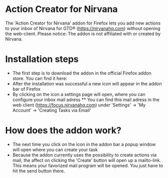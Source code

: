 # Action Creator for Nirvana

The 'Action Creator for Nirvana' addon for Firefox lets you add new actions to your inbox of Nirvana for GTD® (https://nirvanahq.com) without opening the web-client.
Please notice: The addon is not affiliated with or created by Nirvana.

# Installation steps

* The first step is to download the addon in the official Firefox addon store. You can find it here: 
* After the installation was successful a new icon will appear in the addon bar of Firefox
* By clicking on the icon a settings page will open, where you can configure your inbox mail adress
** You can find this mail adress in the web client (https://focus.nirvanahq.com) under 'Settings' -> 'My Account' -> 'Creating Tasks via Email'

# How does the addon work?
* The next time you click on the icon in the addon bar a popup window will open where you can create your task
* Because the addon currently uses the possibility to create actions via mail, the affect on clicking the 'Create' button will open up a mailto-link. This means your favorized mail program will be opened. You just have to hit the send button there.